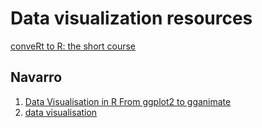 # Data visualization resources 


[conveRt to R: the short course](http://chrishanretty.co.uk/conveRt/#160)

## Navarro
1. [Data Visualisation in R From ggplot2 to gganimate](https://djnavarro.github.io/satrdayjoburg/slides/#1)
2. [data visualisation](https://djnavarro.github.io/robust-tools/visualisation/#1)

